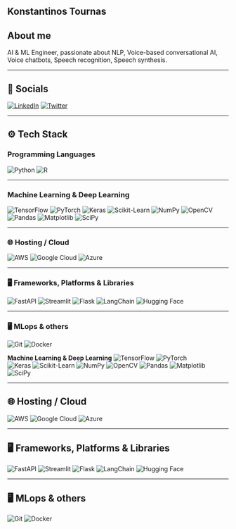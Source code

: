## Konstantinos Tournas

## About me  
AI & ML Engineer, passionate about NLP, Voice-based conversational AI, Voice chatbots, Speech recognition, Speech synthesis.

---

## 🔗 Socials  
[![LinkedIn](https://img.shields.io/badge/LinkedIn-Profile-blue?logo=linkedin)](https://www.linkedin.com/in/konstantinos-tournas-05513b334/)  [![Twitter](https://img.shields.io/badge/Twitter-@kostas123-blue?logo=twitter)](https://x.com/Tournas_)

---

## ⚙️ Tech Stack

### **Programming Languages**  
![Python](https://img.shields.io/badge/-Python-000?style=flat&logo=python)  ![R](https://img.shields.io/badge/-R-276DC3?style=flat&logo=r)

---

### **Machine Learning & Deep Learning**  
![TensorFlow](https://img.shields.io/badge/-TensorFlow-FF6F00?style=flat&logo=tensorflow)  ![PyTorch](https://img.shields.io/badge/-PyTorch-EE4C2C?style=flat&logo=pytorch)  ![Keras](https://img.shields.io/badge/-Keras-D00000?style=flat&logo=keras)  ![Scikit-Learn](https://img.shields.io/badge/-Scikit%20Learn-F7931E?style=flat&logo=scikit-learn)  ![NumPy](https://img.shields.io/badge/-NumPy-013243?style=flat&logo=numpy)  ![OpenCV](https://img.shields.io/badge/-OpenCV-5C3EE8?style=flat&logo=opencv)  ![Pandas](https://img.shields.io/badge/-Pandas-006F61?style=flat&logo=pandas)  ![Matplotlib](https://img.shields.io/badge/-Matplotlib-003B57?style=flat&logo=matplotlib)  ![SciPy](https://img.shields.io/badge/-SciPy-8A5E9F?style=flat&logo=scipy)

---

### 🌐 **Hosting / Cloud**  
![AWS](https://img.shields.io/badge/-AWS-232F3E?style=flat&logo=amazonaws)  ![Google Cloud](https://img.shields.io/badge/-Google%20Cloud-4285F4?style=flat&logo=google-cloud)  ![Azure](https://img.shields.io/badge/-Azure-0089D6?style=flat&logo=microsoftazure)

---

### 🖥️ **Frameworks, Platforms & Libraries**  
![FastAPI](https://img.shields.io/badge/-FastAPI-009688?style=flat&logo=fastapi)  ![Streamlit](https://img.shields.io/badge/-Streamlit-FF4B4B?style=flat&logo=streamlit)  ![Flask](https://img.shields.io/badge/-Flask-000000?style=flat&logo=flask)
![LangChain](https://img.shields.io/badge/-LangChain-FF0000?style=flat&logo=langchain)  ![Hugging Face](https://img.shields.io/badge/-Hugging%20Face-FF6F00?style=flat&logo=huggingface)

---

### 🖥️ **MLops & others**  
![Git](https://img.shields.io/badge/-Git-F05032?style=flat&logo=git)  ![Docker](https://img.shields.io/badge/-Docker-2496ED?style=flat&logo=docker)

**Machine Learning & Deep Learning**  ![TensorFlow](https://img.shields.io/badge/-TensorFlow-FF6F00?style=flat&logo=tensorflow)  ![PyTorch](https://img.shields.io/badge/-PyTorch-EE4C2C?style=flat&logo=pytorch)  
![Keras](https://img.shields.io/badge/-Keras-D00000?style=flat&logo=keras)  ![Scikit-Learn](https://img.shields.io/badge/-Scikit%20Learn-F7931E?style=flat&logo=scikit-learn)  ![NumPy](https://img.shields.io/badge/-NumPy-013243?style=flat&logo=numpy)  ![OpenCV](https://img.shields.io/badge/-OpenCV-5C3EE8?style=flat&logo=opencv)  ![Pandas](https://img.shields.io/badge/-Pandas-006F61?style=flat&logo=pandas)  ![Matplotlib](https://img.shields.io/badge/-Matplotlib-003B57?style=flat&logo=matplotlib)  ![SciPy](https://img.shields.io/badge/-SciPy-8A5E9F?style=flat&logo=scipy)

---

## 🌐 Hosting / Cloud  
![AWS](https://img.shields.io/badge/-AWS-232F3E?style=flat&logo=amazonaws)  ![Google Cloud](https://img.shields.io/badge/-Google%20Cloud-4285F4?style=flat&logo=google-cloud)  ![Azure](https://img.shields.io/badge/-Azure-0089D6?style=flat&logo=microsoftazure)  

---

## 🖥️ Frameworks, Platforms & Libraries  
![FastAPI](https://img.shields.io/badge/-FastAPI-009688?style=flat&logo=fastapi)  ![Streamlit](https://img.shields.io/badge/-Streamlit-FF4B4B?style=flat&logo=streamlit)  ![Flask](https://img.shields.io/badge/-Flask-000000?style=flat&logo=flask) ![LangChain](https://img.shields.io/badge/-LangChain-FF0000?style=flat&logo=langchain)  ![Hugging Face](https://img.shields.io/badge/-Hugging%20Face-FF6F00?style=flat&logo=huggingface)

---

## 🖥️ MLops & others  
![Git](https://img.shields.io/badge/-Git-F05032?style=flat&logo=git)  ![Docker](https://img.shields.io/badge/-Docker-2496ED?style=flat&logo=docker)

